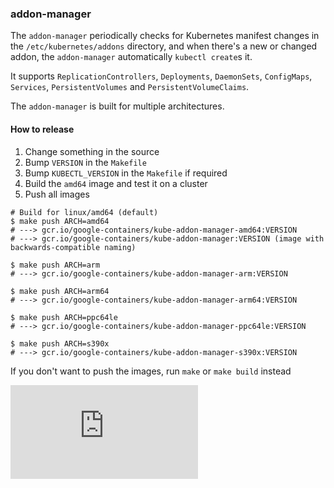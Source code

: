 ### addon-manager

The `addon-manager` periodically checks for Kubernetes manifest changes in the `/etc/kubernetes/addons` directory,
and when there's a new or changed addon, the `addon-manager` automatically `kubectl create`s it.

It supports `ReplicationControllers`, `Deployments`, `DaemonSets`, `ConfigMaps`, `Services`, `PersistentVolumes` and
`PersistentVolumeClaims`.

The `addon-manager` is built for multiple architectures.

#### How to release

1. Change something in the source
2. Bump `VERSION` in the `Makefile`
3. Bump `KUBECTL_VERSION` in the `Makefile` if required
4. Build the `amd64` image and test it on a cluster
5. Push all images

```console
# Build for linux/amd64 (default)
$ make push ARCH=amd64
# ---> gcr.io/google-containers/kube-addon-manager-amd64:VERSION
# ---> gcr.io/google-containers/kube-addon-manager:VERSION (image with backwards-compatible naming)

$ make push ARCH=arm
# ---> gcr.io/google-containers/kube-addon-manager-arm:VERSION

$ make push ARCH=arm64
# ---> gcr.io/google-containers/kube-addon-manager-arm64:VERSION

$ make push ARCH=ppc64le
# ---> gcr.io/google-containers/kube-addon-manager-ppc64le:VERSION

$ make push ARCH=s390x
# ---> gcr.io/google-containers/kube-addon-manager-s390x:VERSION
```

If you don't want to push the images, run `make` or `make build` instead


[![Analytics](https://kubernetes-site.appspot.com/UA-36037335-10/GitHub/cluster/addons/addon-manager/README.md?pixel)]()
